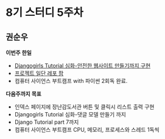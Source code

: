 # 8기 스터디 5주차

## 권순우

**이번주 한일**
* [Djangogirls Tutorial 심화-안전한 웹사이트 만들기까지 구현](https://github.com/KwonSoonWoo/my-first-blog)
* [프로젝트 일단 레포 팜](https://github.com/KwonSoonWoo/Letsplayagain)
* 컴퓨터 사이언스 부트캠프 with 파이썬 2회독 완료.

**다음주까지 목표**
* 인덱스 페이지에 장난감도서관 버튼 및 클릭시 리스트 출력 구현
* Djangogirls Tutorial 심화-댓글 모델 만들기 까지
* Django Tutorial part 7까지
* 컴퓨터 사이언스 부트캠프 CPU, 메모리, 프로세스와 스레드 1독씩

